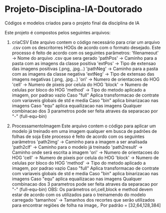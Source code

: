 # Projeto-Disciplina-IA-Doutorado
Códigos e modelos criados para o projeto final da disciplina de IA

Este projeto é compostos pelos seguintes arquivos:

  1) criaCSV
    Este arquivo contem o código necessário para criar um arquivo .csv com os descritorres HOGs de acordo com o formato desejado.
    Este processo é feito de acordo com os seguintes parâmetros:
      'filenameout' -> Nome do arquivo .csv que sera gerado
      'pathPos' -> Caminho para a pasta com as imagens da classe positiva
      'extPos' -> Tipo de extensao das imagens positivas (.png, .jpg...)
      'pathNeg' -> Caminho para a pasta com as imagens da classe negativa
      'extNeg' -> Tipo de extensao das imagens negativas (.png, .jpg...)
      'ori' -> Numero de orientacoes do HOG
      'cell' -> Numero de pixeis por celula do HOG
      'block' -> Numero de celulas por bloco do HOG
      'method' -> Tipo do metodo aplicado a imagem, por padrao vazio
        Caso "full" Aplica transformacao de contrate com variaveis globais de std e media
        Caso "bin" aplica binarizacao nas imagens
        Caso "equ" aplica equailizacao nas imagens
        Qualquer combinacao dos 3 parametros pode ser feita atraves da separacao por "-" (full-equ-bin)
        
  2)  ProcessamentoImagem
    Este arquivo contem o código para aplicar um modelo já treinado em uma imagem qualquer em busca de padrões de folhas de soja
    Este processo é feito de acordo com os seguintes parâmetros
      'path2img' -> Caminho para a imagem a ser analisada
      'path2clf' -> Caminho para o modelo já treinado
      'path2result' -> Caminho onde será escrita a imagem
      'ori' -> Numero de orientacoes do HOG
      'cell' -> Numero de pixeis por celula do HOG
      'block' -> Numero de celulas por bloco do HOG
      'method' -> Tipo do metodo aplicado a imagem, por padrao vazio
        Caso "full" Aplica transformacao de contrate com variaveis globais de std e media
        Caso "bin" aplica binarizacao nas imagens
        Caso "equ" aplica equailizacao nas imagens
        Qualquer combinacao dos 3 parametros pode ser feita atraves da separacao por "-" (full-equ-bin)
      OBS: Os parâmetros ori,cell,block e method devem estar de acordo com os utilizados para o treinamendo do modelo carregado
      'tamanhos' -> Tamanhos dos recortes que serão utilizados para encontrar regiões de folha na image,. Por padrão = [32,64,128,384]
